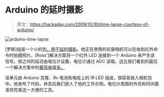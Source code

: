 # Arduino 的延时摄影

> 原文：<https://hackaday.com/2009/10/30/time-lapse-courtesy-of-arduino/>

![arduino-time-lapse](img/946036ffbcc75ad804dee5fa18442d02.png "arduino-time-lapse")

[罗斯]组装一个小的[包，用于延时摄影](http://blog.tinyenormous.com/2009/09/30/17-arduino-nikon-ir-intervalometer-code/)。他正在使用的尼康相机可以在收到红外命令时拍摄照片。[Ross']解决方案将一个红外 LED 连接到一个 Arduino 来产生该信号。帧之间的延迟由电位计设置，电位计通过 ADC 读取。这比我们看到的最后一个解决方案中的[要简单得多。](http://hackaday.com/2009/10/13/a-different-breed-of-camera-controllers/)

该单元由 Arduino 克隆、9v 电池和电缆上的 IR LED 组成，很容易放入相机包中。他发布了代码，休息后我们嵌入了他的工作示例。电位计周围的外壳和时间基准将完善这一方便的工具。